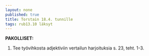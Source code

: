 ```yaml
---
layout: none
published: true
title: Torstain 18.4. tunnille
tags: rub13.10 läksyt
---
```

**PAKOLLISET:**

1. Tee työvihkosta adjektiviin vertailun harjoituksia s. 23, teht. 1-3.

